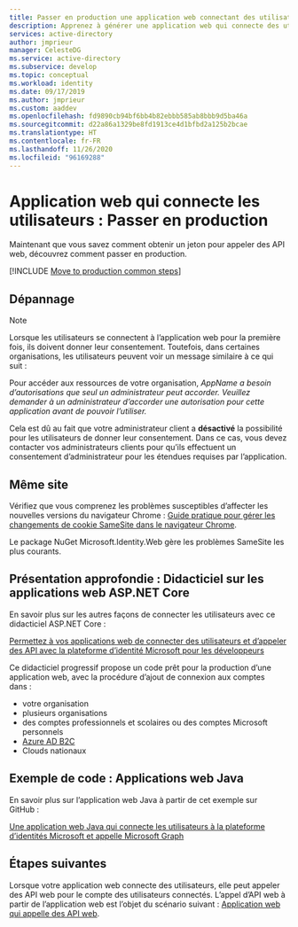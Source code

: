 ```yaml
---
title: Passer en production une application web connectant des utilisateurs - Plateforme d’identités Microsoft | Azure
description: Apprenez à générer une application web qui connecte des utilisateurs (passage en production)
services: active-directory
author: jmprieur
manager: CelesteDG
ms.service: active-directory
ms.subservice: develop
ms.topic: conceptual
ms.workload: identity
ms.date: 09/17/2019
ms.author: jmprieur
ms.custom: aaddev
ms.openlocfilehash: fd9890cb94bf6bb4b82ebbb585ab8bbb9d5ba46a
ms.sourcegitcommit: d22a86a1329be8fd1913ce4d1bfbd2a125b2bcae
ms.translationtype: HT
ms.contentlocale: fr-FR
ms.lasthandoff: 11/26/2020
ms.locfileid: "96169288"
---
```

# <a name="web-app-that-signs-in-users-move-to-production"></a>Application web qui connecte les utilisateurs : Passer en production

Maintenant que vous savez comment obtenir un jeton pour appeler des API web, découvrez comment passer en production.

[!INCLUDE [Move to production common steps](../../../includes/active-directory-develop-scenarios-production.md)]

## <a name="troubleshooting"></a>Dépannage

> [!NOTE]
> Lorsque les utilisateurs se connectent à l’application web pour la première fois, ils doivent donner leur consentement. Toutefois, dans certaines organisations, les utilisateurs peuvent voir un message similaire à ce qui suit :
>
> Pour accéder aux ressources de votre organisation, *AppName a besoin d’autorisations que seul un administrateur peut accorder. Veuillez demander à un administrateur d’accorder une autorisation pour cette application avant de pouvoir l’utiliser.*
>
> Cela est dû au fait que votre administrateur client a **désactivé** la possibilité pour les utilisateurs de donner leur consentement. Dans ce cas, vous devez contacter vos administrateurs clients pour qu’ils effectuent un consentement d’administrateur pour les étendues requises par l’application.

## <a name="same-site"></a>Même site

Vérifiez que vous comprenez les problèmes susceptibles d’affecter les nouvelles versions du navigateur Chrome : [Guide pratique pour gérer les changements de cookie SameSite dans le navigateur Chrome](howto-handle-samesite-cookie-changes-chrome-browser.md).

Le package NuGet Microsoft.Identity.Web gère les problèmes SameSite les plus courants.

## <a name="deep-dive-aspnet-core-web-app-tutorial"></a>Présentation approfondie : Didacticiel sur les applications web ASP.NET Core

En savoir plus sur les autres façons de connecter les utilisateurs avec ce didacticiel ASP.NET Core : 

[Permettez à vos applications web de connecter des utilisateurs et d’appeler des API avec la plateforme d’identité Microsoft pour les développeurs](https://github.com/Azure-Samples/ms-identity-aspnetcore-webapp-tutorial)

Ce didacticiel progressif propose un code prêt pour la production d’une application web, avec la procédure d’ajout de connexion aux comptes dans :

- votre organisation
- plusieurs organisations
- des comptes professionnels et scolaires ou des comptes Microsoft personnels
- [Azure AD B2C](../../active-directory-b2c/overview.md)
- Clouds nationaux

## <a name="sample-code-java-web-app"></a>Exemple de code : Applications web Java

En savoir plus sur l’application web Java à partir de cet exemple sur GitHub : 

[Une application web Java qui connecte les utilisateurs à la plateforme d’identités Microsoft et appelle Microsoft Graph](https://github.com/Azure-Samples/ms-identity-java-webapp)

## <a name="next-steps"></a>Étapes suivantes

Lorsque votre application web connecte des utilisateurs, elle peut appeler des API web pour le compte des utilisateurs connectés. L’appel d’API web à partir de l’application web est l’objet du scénario suivant : [Application web qui appelle des API web](scenario-web-app-call-api-overview.md).